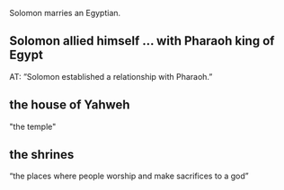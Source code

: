 Solomon marries an Egyptian.

## Solomon allied himself … with Pharaoh king of Egypt ##

AT: ”Solomon established a relationship with Pharaoh.”

## the house of Yahweh   ##

"the temple"

## the shrines ##

“the places where people worship and make sacrifices to a god”